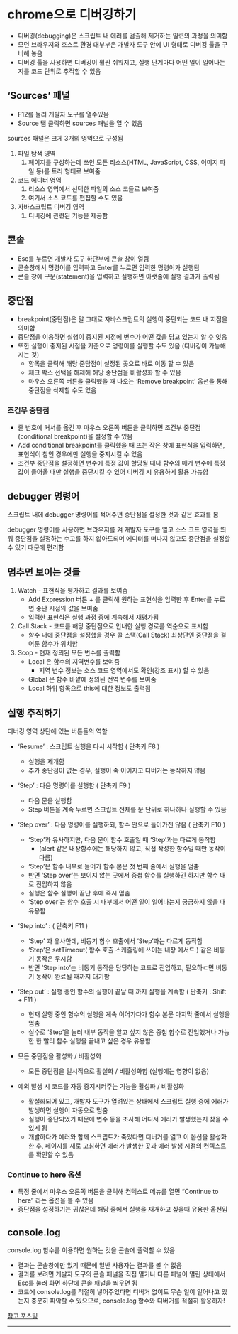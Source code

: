 # chrome으로 디버깅하기

- 디버깅(debugging)은 스크립트 내 에러를 검출해 제거하는 일련의 과정을 의미함
- 모던 브라우저와 호스트 환경 대부부은 개발자 도구 안에 UI 형태로 디버깅 툴을 구비해 놓음
- 디버깅 툴을 사용하면 디버깅이 훨씬 쉬워지고, 실행 단계마다 어떤 일이 일어나는지를 코드 단위로 추적할 수 있음

## ‘Sources’ 패널

- F12를 눌러 개발자 도구를 열수있음
- Source 탭 클릭하면 sources 패널을 열 수 있음

sources 패널은 크게 3개의 영역으로 구성됨

1. 파일 탐색 영역
   1. 페이지를 구성하는데 쓰인 모든 리소스(HTML, JavaScript, CSS, 이미지 파일 등)를 트리 형태로 보여줌
2. 코드 에디터 영역
   1. 리소스 영역에서 선택한 파일의 소스 코들르 보여줌
   2. 여기서 소스 코드를 편집할 수도 있음
3. 자바스크립트 디버깅 영역
   1. 디버깅에 관련된 기능을 제공함

## 콘솔

- Esc를 누르면 개발자 도구 하단부에 콘솔 창이 열림
- 콘솔창에서 명령어를 입력하고 Enter를 누르면 입력한 명령어가 실행됨
- 콘솔 창에 구문(statement)을 입력하고 실행하면 아랫줄에 실행 결과가 출력됨

## 중단점

- breakpoint(중단점)은 말 그대로 자바스크립트의 실행이 중단되는 코드 내 지점을 의미함
- 중단점을 이용하면 실행이 중지된 시점에 변수가 어떤 값을 담고 있는지 알 수 잇음
- 또한 실행이 중지된 시점을 기준으로 명령어를 실행할 수도 있음 (디버깅이 가능해지는 것)
  - 항목을 클릭해 해당 준담점이 설정된 곳으로 바로 이동 할 수 있음
  - 체크 박스 선택을 해제해 해당 중단점을 비활성화 할 수 있음
  - 마우스 오른쪽 버튼을 클릭했을 때 나오는 ‘Remove breakpoint’ 옵션을 통해 중단점을 삭제할 수도 있음

### 조건무 중단점

- 줄 번호에 커서를 옮긴 후 마우스 오른쪽 버튼을 클릭하면 조건부 중단점 (conditional breakpoint)을 설정할 수 있음
- Add conditional breakpoint를 클릭했을 때 뜨는 작은 창에 표현식을 입력하면, 표현식이 참인 경우에만 실행을 중지시킬 수 있음
- 조건부 중단점을 설정하면 변수에 특정 값이 할당될 때나 함수의 매개 변수에 특정 값이 들어올 때만 실행을 중단시킬 수 있어 디버깅 시 유용하게 활용 가능함

## debugger 명령어

스크립트 내에 debugger 명령어를 적어주면 중단점을 설정한 것과 같은 효과를 봄

debugger 명령어를 사용하면 브라우저를 켜 개발자 도구를 열고 소스 코드 영역을 띄워 중단점을 설정하는 수고를 하지 않아도되며 에디터를 떠나지 않고도 중단점을 설정할 수 있기 때문에 편리함

## 멈추면 보이는 것들

1. Watch - 표현식을 평가하고 결과를 보여줌
   - Add Expression 버튼 + 를 클릭해 원하는 표현식을 입력한 후 Enter를 누르면 중단 시점의 값을 보여줌
   - 입력한 표현식은 실행 과정 중에 계속해서 재평가됨
2. Call Stack - 코드를 해당 중단점으로 안내한 실행 경로를 역순으로 표시함
   - 함수 내에 중단점을 설정했을 경우 콜 스택(Call Stack) 최상단엔 중단점을 걸어둔 함수가 위치함
3. Scop - 현재 정의된 모든 변수를 출력함
   - Local 은 함수의 지역변수를 보여줌
     - 지역 변수 정보는 소스 코드 영역에서도 확인(강조 표시) 할 수 있음
   - Global 은 함수 바깥에 정의된 전역 변수를 보여줌
   - Local 하위 항목으로 this에 대한 정보도 출력됨

## 실행 추적하기

디버깅 영역 상단에 있는 버튼들의 역할

- ‘Resume’ : 스크립트 실행을 다시 시작함 ( 단축키 F8 )
  - 실행을 제개함
  - 추가 중단점이 없는 경우, 실행이 죽 이어지고 디버거는 동작하지 않음
- ‘Step’ : 다음 명령어를 실행함 ( 단축키 F9 )

  - 다음 문을 실행함
  - Step 버튼을 계속 누르면 스크립트 전체를 문 단위로 하나하나 실행할 수 있음

- ‘Step over’ : 다음 명령어를 실행하되, 함수 안으로 들어가진 않음 ( 단축키 F10 )

  - ‘Step’과 유사하지만, 다음 문이 함수 호출일 때 ‘Step’과는 다르게 동작함
    - (alert 같은 내장함수에는 해당하지 않고, 직접 작성한 함수일 때만 동작이 다름)
  - ‘Step’은 함수 내부로 들어가 함수 본문 첫 번째 줄에서 실행을 멈춤
  - 반면 ‘Step over’는 보이지 않는 곳에서 중첩 함수를 실행하긴 하지만 함수 내로 진입하지 않음
  - 실행은 함수 실행이 끝난 후에 즉시 멈춤
  - ‘Step over’는 함수 호출 시 내부에서 어떤 일이 일어나는지 궁금하지 않을 때 유용함

- ‘Step into’ : ( 단축키 F11 )

  - ‘Step’ 과 유사한데, 비동기 함수 호출에서 ‘Step’과는 다르게 동작함
  - ‘Step’은 setTimeout( 함수 호출 스케줄링에 쓰이는 내장 메서드 ) 같은 비동기 동작은 무시함
  - 반면 ‘Step into’는 비동기 동작을 담당하는 코드로 진입하고, 필요하ㄷ면 비동기 동작이 완료될 때까지 대기함

- ‘Step out’ : 실행 중인 함수의 실행이 끝날 때 까지 실행을 계속함 ( 단축키 : Shift + F11 )
  - 현재 실행 중인 함수의 실행을 계속 이어가다가 함수 본문 마지막 줄에서 실행을 멈춤
  - 실수로 ‘Step’을 눌러 내부 동작을 알고 싶지 않은 중첩 함수로 진입했거나 가능한 한 빨리 함수 실행을 끝내고 싶은 경우 유용함
- 모든 중단점을 활성화 / 비활성화

  - 모든 중단점을 일시적으로 활설화 / 비활성화함 (실행에는 영향이 없음)

- 예외 발생 시 코드를 자동 중지시켜주는 기능을 활성화 / 비활성화
  - 활설화되어 있고, 개발자 도구가 열려있는 상태에서 스크립트 실행 중에 에러가 발생하면 실행이 자동으로 멈춤
  - 실행이 중단되었기 때문에 변수 등을 조사해 어디서 에러가 발생했는지 찾을 수 있게 됨
  - 개발하다가 에러와 함께 스크립트가 죽었다면 디버거를 열고 이 옵션을 활성화한 후, 페이지를 새로 고침하면 에러가 발생한 곳과 에러 발생 시점의 컨텍스트를 확인할 수 있음

### Continue to here 옵션

- 특정 줄에서 마우스 오른쪽 버튼을 클릭해 컨텍스트 메뉴를 열면 “Continue to here” 라는 옵션을 볼 수 있음
- 중단점을 설정하기는 귀찮은데 해당 줄에서 실행을 재개하고 싶을때 유용한 옵션임

## console.log

console.log 함수를 이용하면 원하는 것을 콘솔에 출력할 수 있음

- 결과는 콘솔창에만 있기 때문에 일반 사용자는 결과를 볼 수 없음
- 결과를 보려면 개발자 도구의 콘솔 패널을 직접 열거나 다른 패널이 열린 상태에서 Esc를 눌러 화면 하단에 콘솔 패널을 띄우면 됨
- 코드에 console.log를 적절히 넣어주었다면 디버거 없이도 무슨 일이 일어나고 있는지 충분히 파악할 수 있으므로, console.log 함수와 디버거를 적절히 활용하자!

[참고 포스팅](https://ko.javascript.info/debugging-chrome)

---
